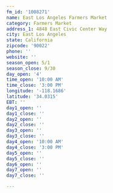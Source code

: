 ```yaml
---
fm_id: '1008271'
name: East Los Angeles Farmers Market
category: Farmers Market
address_1: 4848 East Civic Center Way
city: East Los Angeles
state: California
zipcode: '90022'
phone: ''
website: ''
season_open: 5/1
season_close: 9/30
day_open: '4'
time_open: '10:00 AM'
time_close: '3:00 PM'
longitude: '-118.1686'
latitude: '34.0315'
EBT: ''
day1_open: ''
day1_close: ''
day2_open: ''
day2_close: ''
day3_open: ''
day3_close: ''
day4_open: '10:00 AM'
day4_close: '3:00 PM'
day5_open: ''
day5_close: ''
day6_open: ''
day7_open: ''
day7_close: ''

---
```


